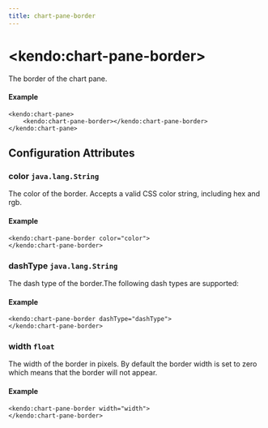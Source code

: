 ```yaml
---
title: chart-pane-border
---
```


# \<kendo:chart-pane-border\>

The border of the chart pane.

#### Example
    <kendo:chart-pane>
        <kendo:chart-pane-border></kendo:chart-pane-border>
    </kendo:chart-pane>

## Configuration Attributes

### color `java.lang.String`

The color of the border. Accepts a valid CSS color string, including hex and rgb.

#### Example
    <kendo:chart-pane-border color="color">
    </kendo:chart-pane-border>

### dashType `java.lang.String`

The dash type of the border.The following dash types are supported:

#### Example
    <kendo:chart-pane-border dashType="dashType">
    </kendo:chart-pane-border>

### width `float`

The width of the border in pixels. By default the border width is set to zero which means that the border will not appear.

#### Example
    <kendo:chart-pane-border width="width">
    </kendo:chart-pane-border>

